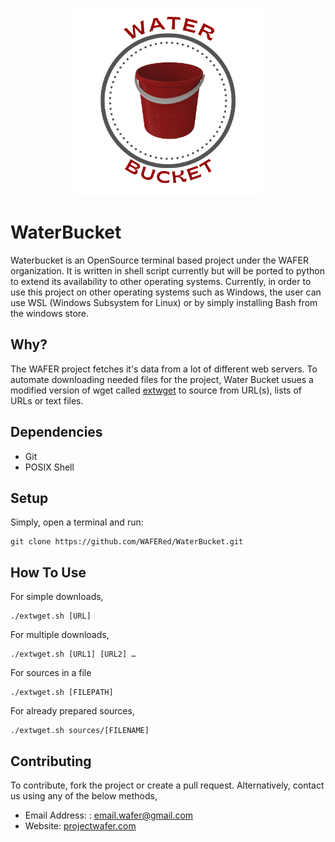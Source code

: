 <p align="center">
  <img width="300" height="300" src="https://raw.githubusercontent.com/WAFERed/WaterBucket/main/.resources/WATERBUCKET.png">
</p>

# WaterBucket
Waterbucket is an OpenSource terminal based project under the WAFER organization. It is written in shell script currently but will be ported to python to extend its availability to other operating systems. Currently, in order to use this project on other operating systems such as Windows, the user can use WSL (Windows Subsystem for Linux) or by simply installing Bash from the windows store.

## Why?
The WAFER project fetches it's data from a lot of different web servers. To automate downloading needed files for the project, Water Bucket usues a modified version of wget called [extwget](https://github.com/SyedMustafaAhmad/extwget) to source from URL(s), lists of URLs or text files.

## Dependencies
- Git
- POSIX Shell

## Setup
Simply, open a terminal and run:
```console
git clone https://github.com/WAFERed/WaterBucket.git
```

## How To Use
For simple downloads,
```console
./extwget.sh [URL]
```
For multiple downloads,
```console
./extwget.sh [URL1] [URL2] …
```
For sources in a file
```console
./extwget.sh [FILEPATH]
```
For already prepared sources,
```console
./extwget.sh sources/[FILENAME]
```

## Contributing
To contribute, fork the project or create a pull request. Alternatively, contact us using any of the below methods,
- Email Address: : <a href = "mailto: email.wafer@gmail.com">email.wafer@gmail.com</a>
- Website: [projectwafer.com](https://www.projectwafer.com) 
